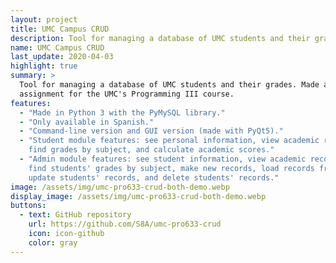 ```yaml
---
layout: project
title: UMC Campus CRUD
description: Tool for managing a database of UMC students and their grades.
name: UMC Campus CRUD
last_update: 2020-04-03
highlight: true
summary: >
  Tool for managing a database of UMC students and their grades. Made as an
  assignment for the UMC's Programming III course.
features:
  - "Made in Python 3 with the PyMySQL library."
  - "Only available in Spanish."
  - "Command-line version and GUI version (made with PyQt5)."
  - "Student module features: see personal information, view academic record,
    find grades by subject, and calculate academic scores."
  - "Admin module features: see student information, view academic records,
    find students' grades by subject, make new records, load records from file,
    update students' records, and delete students' records."
image: /assets/img/umc-pro633-crud-both-demo.webp
display_image: /assets/img/umc-pro633-crud-both-demo.webp
buttons:
  - text: GitHub repository
    url: https://github.com/S8A/umc-pro633-crud
    icon: icon-github
    color: gray
---
```

